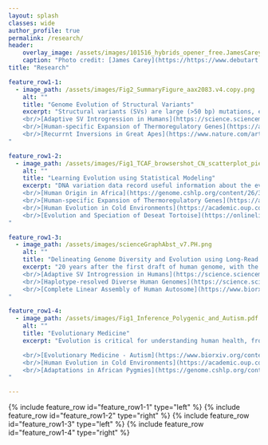 ```yaml
---
layout: splash
classes: wide
author_profile: true
permalink: /research/
header:
    overlay_image: /assets/images/101516_hybrids_opener_free.JamesCarey.v5.png
    caption: "Photo credit: [James Carey](https://https://www.debutart.com/artist/james-carey)"
title: "Research"

feature_row1-1:
  - image_path: /assets/images/Fig2_SummaryFigure_aax2083.v4.copy.png
    alt: ""
    title: "Genome Evolution of Structural Variants"
    excerpt: "Structural variants (SVs) are large (>50 bp) mutations, e.g., deletions, insertions, and inversions, that more likely change phenotypes than single nucleotide variants (SNVs) and, thus, are subject to natural selection and important in evolution. I use long-read sequencing to resolve complex SVs, apply phylogenetic and population genetic methods to infer their evolutionary histories, and design statistical models to determine their functional significance in organisms.
    <br/>[Adaptive SV Introgression in Humans](https://science.sciencemag.org/content/366/6463/eaax2083){: .btn .btn--info .btn--small}
    <br/>[Human-specific Expansion of Thermoregulatory Genes](https://assets.researchsquare.com/files/rs-77798/v1_stamped.pdf){: .btn .btn--info .btn--small}
    <br/>[Recurrnt Inversions in Great Apes](https://www.nature.com/articles/s41588-020-0646-x){: .btn .btn--info .btn--small}
"

feature_row1-2:
  - image_path: /assets/images/Fig1_TCAF_browsershot_CN_scatterplot_pieChart.HGDP.v6.png
    alt: ""
    title: "Learning Evolution using Statistical Modeling"
    excerpt: "DNA variation data record useful information about the evolution of organisms. I design and apply quantitative and statistical methods to reconstruct the evolutionary history in human and nonhuman primates as well as other organisms. Understanding evolution is a critical step towards understanding the biological world that we live in and helps us to understand the past and predict the future.
    <br/>[Human Origin in Africa](https://genome.cshlp.org/content/26/3/291.short){: .btn .btn--info .btn--small}
    <br/>[Human-specific Expansion of Thermoregulatory Genes](https://assets.researchsquare.com/files/rs-77798/v1_stamped.pdf){: .btn .btn--info .btn--small}
    <br/>[Human Evolution in Cold Environments](https://academic.oup.com/mbe/article/34/11/2913/4098817?login=true){: .btn .btn--info .btn--small}
    <br/>[Evolution and Speciation of Deseat Tortoise](https://onlinelibrary.wiley.com/doi/full/10.1002/ece3.1865){: .btn .btn--info .btn--small}
"

feature_row1-3:
  - image_path: /assets/images/scienceGraphAbst_v7.PH.png
    alt: ""
    title: "Delineating Genome Diversity and Evolution using Long-Read Sequencing"
    excerpt: "20 years after the first draft of human genome, with the recent development of long-read sequencing, we now finally have the ability to assemble diploid genomes and study complex genomic regions for the first time. As part of efforts from the Human Genome Structural Variation and Human Pangenome Reference Consortia, my research program leverages these resources to better capture the genetic diversity of our species, especially in regions of more complex forms of variation that short-read data cannot ascertain. 
    <br/>[Adaptive SV Introgression in Humans](https://science.sciencemag.org/content/366/6463/eaax2083){: .btn .btn--info .btn--small}
    <br/>[Haplotype-resolved Diverse Human Genomes](https://science.sciencemag.org/content/early/2021/02/24/science.abf7117){: .btn .btn--info .btn--small}
    <br/>[Complete Linear Assembly of Human Autosome](https://www.biorxiv.org/content/10.1101/2020.09.08.285395v1.full){: .btn .btn--info .btn--small}
"

feature_row1-4:
  - image_path: /assets/images/Fig1_Inference_Polygenic_and_Autism.pdf.v3.png
    alt: ""
    title: "Evolutionary Medicine"
    excerpt: "Evolution is critical for understanding human health, from how populations adapt to different environmental niches and against pathogens to the genetic predisposition to diseases. Using population genetics methods, we identified genetic variants that may affect bone and muscle synthesis in African pygmies as well as those involved in fat metabolism that could contribute to the cold adaptation in Siberian hunter–gatherers. In a large cohort of autism families, we demonstrated that ultra-rare likely-gene disruptive (LGD) variants in probands are significantly younger than those same type of variants in siblings and that many such variants are under strong purifying selection and act on a distinct set of genes not yet associated with autism.

    <br/>[Evolutionary Medicine - Autism](https://www.biorxiv.org/content/10.1101/2020.02.10.932327v1.full){: .btn .btn--info .btn--small}
    <br/>[Human Evolution in Cold Environments](https://academic.oup.com/mbe/article/34/11/2913/4098817?login=true){: .btn .btn--info .btn--small}
    <br/>[Adaptations in African Pygmies](https://genome.cshlp.org/content/26/3/279.short){: .btn .btn--info .btn--small}
"

---
```

{% include feature_row id="feature_row1-1" type="left" %}
{% include feature_row id="feature_row1-2" type="right" %}
{% include feature_row id="feature_row1-3" type="left" %}
{% include feature_row id="feature_row1-4" type="right" %}
<br/>
